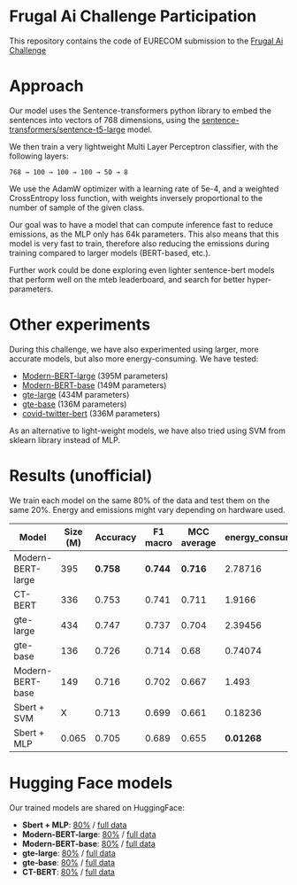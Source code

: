# Frugal Ai Challenge Participation
This repository contains the code of EURECOM submission to the [Frugal Ai Challenge](https://frugalaichallenge.org/)

# Approach

Our model uses the Sentence-transformers python library to embed the sentences into vectors of 768 dimensions, using the [sentence-transformers/sentence-t5-large](https://huggingface.co/sentence-transformers/sentence-t5-large) model.

We then train a very lightweight Multi Layer Perceptron classifier, with the following layers:

`768 → 100 → 100 → 100 → 50 → 8`
 

We use the AdamW optimizer with a learning rate of 5e-4, and a weighted CrossEntropy loss function, with weights inversely proportional to the number of sample of the given class.

Our goal was to have a model that can compute inference fast to reduce emissions, as the MLP only has 64k parameters. This also means that this model is very fast to train, therefore also reducing the emissions during training compared to larger models (BERT-based, etc.).

Further work could be done exploring even lighter sentence-bert models that perform well on the mteb leaderboard, and search for better hyper-parameters.

# Other experiments
During this challenge, we have also experimented using larger, more accurate models, but also more energy-consuming. We have tested:
* [Modern-BERT-large](https://huggingface.co/answerdotai/ModernBERT-large) (395M parameters)
* [Modern-BERT-base](https://huggingface.co/answerdotai/ModernBERT-base) (149M parameters)
* [gte-large](https://huggingface.co/Alibaba-NLP/gte-large-en-v1.5) (434M parameters)
* [gte-base](https://huggingface.co/Alibaba-NLP/gte-base-en-v1.5) (136M parameters)
* [covid-twitter-bert](https://huggingface.co/digitalepidemiologylab/covid-twitter-bert) (336M parameters)

As an alternative to light-weight models, we have also tried using SVM from sklearn library instead of MLP.

# Results (unofficial)
We train each model on the same 80% of the data and test them on the same 20%. Energy and emissions might vary depending on hardware used.

| Model | Size (M) | Accuracy | F1 macro | MCC average | energy_consumed_wh | emissions_gco2eq | 0_not_relevant | 1_not_happening | 2_not_human | 3_not_bad | 4_solutions_harmful_unnecessary | 5_science_is_unreliable | 6_proponents_biased | 7_fossil_fuels_needed |
| --- | --- | --- | --- | --- | --- | --- | --- | --- | --- | --- | --- | --- | --- | --- |
| Modern-BERT-large |	395	| **0.758**	| **0.744**	| **0.716**	| 2.78716	| 0.15619	| 0.782	| 0.812	| 0.803	| 0.732	| **0.744**	| 0.725	| 0.734	| 0.631 |
| CT-BERT | 336 | 0.753 | 0.741 | 0.711 | 1.9166 | 0.1074 | 0.746 | 0.805 | **0.832** | 0.742 | **0.744** | **0.731** | 0.741 | 0.615 |
| gte-large | 434 | 0.747 | 0.737 | 0.704 | 2.39456 | 0.13419 | 0.743 | **0.818** | 0.796 | **0.784** | 0.719 | 0.669 | **0.763** | **0.662** |
| gte-base | 136 | 0.726 | 0.714 | 0.68 | 0.74074 | 0.04151 | 0.723 | 0.812 | 0.745 | 0.732 | 0.75 | 0.719 | 0.64 | 0.631 |
| Modern-BERT-base | 149 | 0.716 | 0.702 | 0.667 | 1.493 | 0.08367 | 0.765 | 0.792 | 0.715 | 0.639 | 0.738 | 0.669 | 0.676 | 0.569 |
| Sbert + SVM | X | 0.713 | 0.699 | 0.661 | 0.18236 | 0.01022 | **0.788** | 0.792 | 0.701 | 0.629 | 0.662 | 0.65 | 0.748 | 0.523 |
| Sbert + MLP | 0.065 | 0.705 | 0.689 | 0.655 | **0.01268** | **0.00071** | 0.72 | **0.818** | 0.686 | 0.649 | 0.656 | 0.706 | 0.698 | 0.615 |


# Hugging Face models
Our trained models are shared on HuggingFace:
* **Sbert + MLP**: [80%](https://huggingface.co/ypesk/frugal-ai-EURECOM-mlp-768) / [full data](https://huggingface.co/ypesk/frugal-ai-EURECOM-mlp-768-fullset)
* **Modern-BERT-large**: [80%](https://huggingface.co/ypesk/frugal-ai-modern-large-baseline) / [full data](https://huggingface.co/ypesk/frugal-ai-EURECOM-modern-large-fullset)
* **Modern-BERT-base**: [80%](https://huggingface.co/ypesk/frugal-ai-modern-base-baseline) / [full data](https://huggingface.co/ypesk/frugal-ai-EURECOM-modern-base-fullset)
* **gte-large**: [80%](https://huggingface.co/ypesk/frugal-ai-gte-large-baseline) / [full data](https://huggingface.co/ypesk/frugal-ai-EURECOM-gte-large-fullset)
* **gte-base**: [80%](https://huggingface.co/ypesk/frugal-ai-gte-base-baseline) / [full data](https://huggingface.co/ypesk/frugal-ai-EURECOM-gte-base-fullset)
* **CT-BERT**: [80%](https://huggingface.co/ypesk/frugal-ai-EURECOM-ct-bert-baseline) / [full data](https://huggingface.co/ypesk/frugal-ai-EURECOM-ct-bert-fullset)


